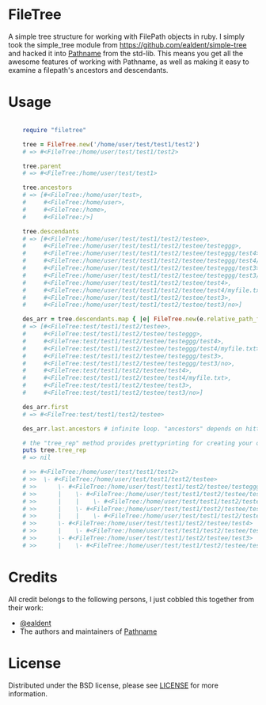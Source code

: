 # FileTree

A simple tree structure for working with FilePath objects in ruby. I simply took the simple_tree module from https://github.com/ealdent/simple-tree and hacked it into [Pathname](http://www.ruby-doc.org/stdlib-2.0/libdoc/pathname/rdoc/Pathname.html) from the std-lib. This means you get all the awesome features of working with Pathname, as well as making it easy to examine a filepath's ancestors and descendants.

# Usage

```ruby

    require "filetree"

    tree = FileTree.new('/home/user/test/test1/test2')
    # => #<FileTree:/home/user/test/test1/test2>

    tree.parent
    # => #<FileTree:/home/user/test/test1>

    tree.ancestors
    # => [#<FileTree:/home/user/test>,
    #     #<FileTree:/home/user>,
    #     #<FileTree:/home>,
    #     #<FileTree:/>]

    tree.descendants
    # => [#<FileTree:/home/user/test/test1/test2/testee>,
    #     #<FileTree:/home/user/test/test1/test2/testee/testeggg>,
    #     #<FileTree:/home/user/test/test1/test2/testee/testeggg/test4>,
    #     #<FileTree:/home/user/test/test1/test2/testee/testeggg/test4/myfile.txt>,
    #     #<FileTree:/home/user/test/test1/test2/testee/testeggg/test3>,
    #     #<FileTree:/home/user/test/test1/test2/testee/testeggg/test3/no>,
    #     #<FileTree:/home/user/test/test1/test2/testee/test4>,
    #     #<FileTree:/home/user/test/test1/test2/testee/test4/myfile.txt>,
    #     #<FileTree:/home/user/test/test1/test2/testee/test3>,
    #     #<FileTree:/home/user/test/test1/test2/testee/test3/no>]

    des_arr = tree.descendants.map { |e| FileTree.new(e.relative_path_from(FileTree.new('/home/user'))) }
    # => [#<FileTree:test/test1/test2/testee>,
    #     #<FileTree:test/test1/test2/testee/testeggg>,
    #     #<FileTree:test/test1/test2/testee/testeggg/test4>,
    #     #<FileTree:test/test1/test2/testee/testeggg/test4/myfile.txt>,
    #     #<FileTree:test/test1/test2/testee/testeggg/test3>,
    #     #<FileTree:test/test1/test2/testee/testeggg/test3/no>,
    #     #<FileTree:test/test1/test2/testee/test4>,
    #     #<FileTree:test/test1/test2/testee/test4/myfile.txt>,
    #     #<FileTree:test/test1/test2/testee/test3>,
    #     #<FileTree:test/test1/test2/testee/test3/no>]

    des_arr.first
    # => #<FileTree:test/test1/test2/testee>

    des_arr.last.ancestors # infinite loop. "ancestors" depends on hitting "/" to stop.

    # the "tree_rep" method provides prettyprinting for creating your own to_s methods
    puts tree.tree_rep
    # => nil

    # >> #<FileTree:/home/user/test/test1/test2>
    # >>  \- #<FileTree:/home/user/test/test1/test2/testee>
    # >>      \- #<FileTree:/home/user/test/test1/test2/testee/testeggg>
    # >>      |    \- #<FileTree:/home/user/test/test1/test2/testee/testeggg/test4>
    # >>      |    |    \- #<FileTree:/home/user/test/test1/test2/testee/testeggg/test4/myfile.txt>
    # >>      |    \- #<FileTree:/home/user/test/test1/test2/testee/testeggg/test3>
    # >>      |    |    \- #<FileTree:/home/user/test/test1/test2/testee/testeggg/test3/no>
    # >>      \- #<FileTree:/home/user/test/test1/test2/testee/test4>
    # >>      |    \- #<FileTree:/home/user/test/test1/test2/testee/test4/myfile.txt>
    # >>      \- #<FileTree:/home/user/test/test1/test2/testee/test3>
    # >>      |    \- #<FileTree:/home/user/test/test1/test2/testee/test3/no>

```
# Credits

All credit belongs to the following persons, I just cobbled this together from their work:

- [@ealdent](https://github.com/ealdent/simple-tree)
- The authors and maintainers of [Pathname](http://www.ruby-doc.org/stdlib-2.0/libdoc/pathname/rdoc/Pathname.html)

# License

Distributed under the BSD license, please see [LICENSE](https://github.com/edubkendo/FileTree/blob/master/LICENSE) for more information.